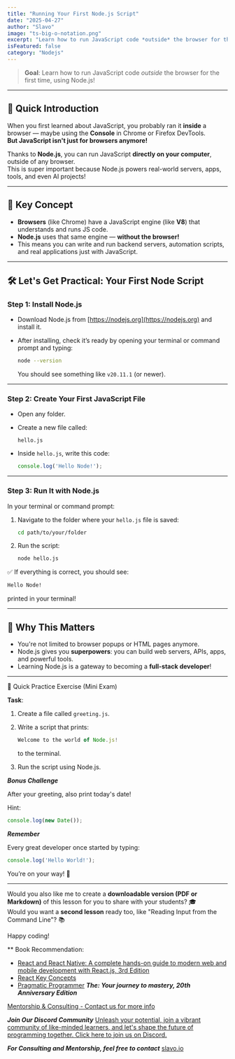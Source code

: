 ```yaml
---
title: "Running Your First Node.js Script"
date: "2025-04-27"
author: "Slavo"
image: "ts-big-o-notation.png"
excerpt: "Learn how to run JavaScript code *outside* the browser for the first time, using Node.js!"
isFeatured: false
category: "Nodejs"
---
```


> **Goal**: Learn how to run JavaScript code *outside* the browser for the first time, using Node.js!

---

## 🚀 Quick Introduction

When you first learned about JavaScript, you probably ran it **inside** a browser — maybe using the **Console** in Chrome or Firefox DevTools.  
**But JavaScript isn't just for browsers anymore!**

Thanks to **Node.js**, you can run JavaScript **directly on your computer**, outside of any browser.  
This is super important because Node.js powers real-world servers, apps, tools, and even AI projects!

---

## 🧠 Key Concept

- **Browsers** (like Chrome) have a JavaScript engine (like **V8**) that understands and runs JS code.
- **Node.js** uses that same engine — **without the browser!**  
- This means you can write and run backend servers, automation scripts, and real applications just with JavaScript.

---

## 🛠️ Let's Get Practical: Your First Node Script

### Step 1: Install Node.js

- Download Node.js from [https://nodejs.org](https://nodejs.org) and install it.
- After installing, check it’s ready by opening your terminal or command prompt and typing:

  ```bash
  node --version
  ```

  You should see something like `v20.11.1` (or newer).

---

### Step 2: Create Your First JavaScript File

- Open any folder.
- Create a new file called:  

  ```plaintext
  hello.js
  ```

- Inside `hello.js`, write this code:

  ```javascript
  console.log('Hello Node!');
  ```

---

### Step 3: Run It with Node.js

In your terminal or command prompt:

1. Navigate to the folder where your `hello.js` file is saved:

   ```bash
   cd path/to/your/folder
   ```

2. Run the script:

   ```bash
   node hello.js
   ```

✅ If everything is correct, you should see:

```bash
Hello Node!
```

printed in your terminal!

---

## 📝 Why This Matters

- You're not limited to browser popups or HTML pages anymore.
- Node.js gives you **superpowers**: you can build web servers, APIs, apps, and powerful tools.
- Learning Node.js is a gateway to becoming a **full-stack developer**!

---

 🎯 Quick Practice Exercise (Mini Exam)

**Task**:

1. Create a file called `greeting.js`.
2. Write a script that prints:

   ```javascript
   Welcome to the world of Node.js!
   ```

   to the terminal.

3. Run the script using Node.js.

***Bonus Challenge***

After your greeting, also print today's date!

Hint:

```javascript
console.log(new Date());
```

***Remember***

Every great developer once started by typing:

```javascript
console.log('Hello World!');
```

You’re on your way! 🚀  

---

Would you also like me to create a **downloadable version (PDF or Markdown)** of this lesson for you to share with your students? 🎓  
Would you want a **second lesson** ready too, like "Reading Input from the Command Line"? 📚

Happy coding!

\*\* Book Recommendation:

- [React and React Native: A complete hands-on guide to modern web and mobile development with React.js, 3rd Edition](https://amzn.to/3CStF7m)
- [React Key Concepts](https://amzn.to/43XOCJM)
- [Pragmatic Programmer](https://amzn.to/3W1P4oL) ***The: Your journey to mastery, 20th Anniversary Edition***

[Mentorship & Consulting - Contact us for more info](/contact)

***Join Our Discord Community*** [Unleash your potential, join a vibrant community of like-minded learners, and let's shape the future of programming together. Click here to join us on Discord.](https://discord.gg/A75tvDvZ)

***For Consulting and Mentorship, feel free to contact*** [slavo.io](/contact)
